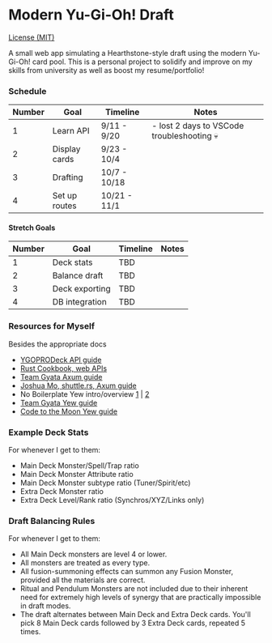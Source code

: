 # Modern Yu-Gi-Oh! Draft

[License (MIT)](LICENSE.txt)

A small web app simulating a Hearthstone-style draft using the modern Yu-Gi-Oh! card pool.
This is a personal project to solidify and improve on my skills from university as well as boost my resume/portfolio!

### Schedule

Number  | Goal      | Timeline      | Notes
--|-----------------|---------------|--------
1 | Learn API       | 9/11 - 9/20   | - lost 2 days to VSCode troubleshooting 💀
2 | Display cards   | 9/23 - 10/4   |
3 | Drafting        | 10/7 - 10/18  |
4 | Set up routes   | 10/21 - 11/1  |

#### Stretch Goals
Number  | Goal      | Timeline      | Notes
--|-----------------|---------------|--------
1 | Deck stats      | TBD           |
2 | Balance draft   | TBD           |
3 | Deck exporting  | TBD           |
4 | DB integration  | TBD           |

### Resources for Myself
Besides the appropriate docs
- [YGOPRODeck API guide](https://ygoprodeck.com/api-guide/)
- [Rust Cookbook, web APIs](https://rust-lang-nursery.github.io/rust-cookbook/web/clients/apis.html)
- [Team Gyata Axum guide](https://www.gyata.ai/rust/axum)
- [Joshua Mo, shuttle.rs, Axum guide](https://www.shuttle.rs/blog/2023/12/06/using-axum-rust)
- No Boilerplate Yew intro/overview [1](https://www.youtube.com/watch?v=P4LMfkFLRsI) | [2](https://www.youtube.com/watch?v=y10jJX35shE)
- [Team Gyata Yew guide](https://www.gyata.ai/rust/yew)
- [Code to the Moon Yew guide](https://youtu.be/MddGbXgIt2E?si=Ym1f2H2EogmTU2Kg)

### Example Deck Stats
For whenever I get to them:
- Main Deck Monster/Spell/Trap ratio
- Main Deck Monster Attribute ratio
- Main Deck Monster subtype ratio (Tuner/Spirit/etc)
- Extra Deck Monster ratio
- Extra Deck Level/Rank ratio (Synchros/XYZ/Links only)

### Draft Balancing Rules
For whenever I get to them:
- All Main Deck monsters are level 4 or lower.
- All monsters are treated as every type.
- All fusion-summoning effects can summon any Fusion Monster, provided all the materials are correct.
- Ritual and Pendulum Monsters are not included due to their inherent need for extremely high levels of synergy that are practically impossible in draft modes.
- The draft alternates between Main Deck and Extra Deck cards. You'll pick 8 Main Deck cards followed by 3 Extra Deck cards, repeated 5 times.
